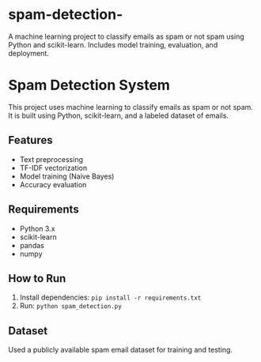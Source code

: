 # spam-detection-
A machine learning project to classify emails as spam or not spam using Python and scikit-learn. Includes model training, evaluation, and deployment.
# Spam Detection System

This project uses machine learning to classify emails as spam or not spam.  
It is built using Python, scikit-learn, and a labeled dataset of emails.

## Features
- Text preprocessing
- TF-IDF vectorization
- Model training (Naive Bayes)
- Accuracy evaluation

## Requirements
- Python 3.x
- scikit-learn
- pandas
- numpy

## How to Run
1. Install dependencies: `pip install -r requirements.txt`
2. Run: `python spam_detection.py`

## Dataset
Used a publicly available spam email dataset for training and testing.

